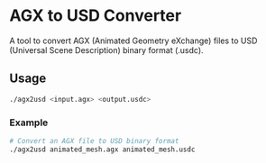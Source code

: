 # AGX to USD Converter

A tool to convert AGX (Animated Geometry eXchange) files to USD (Universal Scene Description) binary format (.usdc).

## Usage

```bash
./agx2usd <input.agx> <output.usdc>
```

### Example

```bash
# Convert an AGX file to USD binary format
./agx2usd animated_mesh.agx animated_mesh.usdc


```

